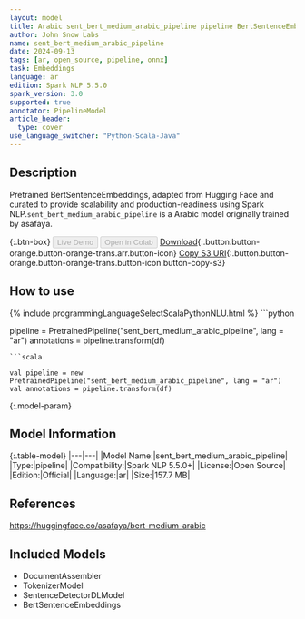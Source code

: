 ```yaml
---
layout: model
title: Arabic sent_bert_medium_arabic_pipeline pipeline BertSentenceEmbeddings from asafaya
author: John Snow Labs
name: sent_bert_medium_arabic_pipeline
date: 2024-09-13
tags: [ar, open_source, pipeline, onnx]
task: Embeddings
language: ar
edition: Spark NLP 5.5.0
spark_version: 3.0
supported: true
annotator: PipelineModel
article_header:
  type: cover
use_language_switcher: "Python-Scala-Java"
---
```


## Description

Pretrained BertSentenceEmbeddings, adapted from Hugging Face and curated to provide scalability and production-readiness using Spark NLP.`sent_bert_medium_arabic_pipeline` is a Arabic model originally trained by asafaya.

{:.btn-box}
<button class="button button-orange" disabled>Live Demo</button>
<button class="button button-orange" disabled>Open in Colab</button>
[Download](https://s3.amazonaws.com/auxdata.johnsnowlabs.com/public/models/sent_bert_medium_arabic_pipeline_ar_5.5.0_3.0_1726202722927.zip){:.button.button-orange.button-orange-trans.arr.button-icon}
[Copy S3 URI](s3://auxdata.johnsnowlabs.com/public/models/sent_bert_medium_arabic_pipeline_ar_5.5.0_3.0_1726202722927.zip){:.button.button-orange.button-orange-trans.button-icon.button-copy-s3}

## How to use



<div class="tabs-box" markdown="1">
{% include programmingLanguageSelectScalaPythonNLU.html %}
```python

pipeline = PretrainedPipeline("sent_bert_medium_arabic_pipeline", lang = "ar")
annotations =  pipeline.transform(df)   

```
```scala

val pipeline = new PretrainedPipeline("sent_bert_medium_arabic_pipeline", lang = "ar")
val annotations = pipeline.transform(df)

```
</div>

{:.model-param}
## Model Information

{:.table-model}
|---|---|
|Model Name:|sent_bert_medium_arabic_pipeline|
|Type:|pipeline|
|Compatibility:|Spark NLP 5.5.0+|
|License:|Open Source|
|Edition:|Official|
|Language:|ar|
|Size:|157.7 MB|

## References

https://huggingface.co/asafaya/bert-medium-arabic

## Included Models

- DocumentAssembler
- TokenizerModel
- SentenceDetectorDLModel
- BertSentenceEmbeddings
